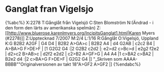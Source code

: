 # Ganglat fran Vigelsjo

{%abc%}
X:2278
T:Gånglåt från Vigelsjö
C:Sten Blomström
N:(Ändrad - i den form den lärts av amerikanska spelmän)
Z:[[http://www.bluerose.karenlmyers.org/IncipitsGanglat1.html|Karen Myers (#2278)]]
Z:Upptecknad 7/2007
M:2/4
L:1/16
R:Gånglåt
O:Vigelsjö, Uppland
K:G
B2B2 A2GF | G4 D4 | B2B2 A>GA>c | B2B2 A4 | d4 G2AB | c2c2 B4 | A>BA>G F>DE>F |
[1 G2G2 G4 :|2 G2B2 c2d2 |: e2>d2 c>Bc>d | e2g2 f2e2 | d2>c2 B>AB>c | d2f2 e2d2 |
c2>B2 A>GF>G | A4 A4 |1 c>BA2 c>BA2 | B2e2 d4 :|2 c>BA>G F>DE>F | G2G2 G4 |]
"_Skriven som AAAA-BBBB""Originalversionen av takt 18"A>GF2 A>GF2 |]
{%endabc%}

